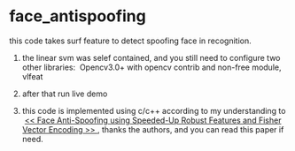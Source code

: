 # face_antispoofing
this code takes surf feature to detect spoofing face in recognition.
1. the linear svm was selef contained, and you still need to configure two other libraries:
  Opencv3.0+ with opencv contrib and non-free module, vlfeat
2. after that run live demo

3. this code is implemented using c/c++ according to my understanding to  [<< Face Anti-Spoofing using Speeded-Up Robust Features and Fisher Vector Encoding >> ](http://ieeexplore.ieee.org/document/7748511/?reload=true), thanks the authors, and you can read this paper if need.
